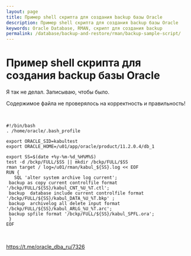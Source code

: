 ```yaml
---
layout: page
title: Пример shell скрипта для создания backup базы Oracle
description: Пример shell скрипта для создания backup базы Oracle
keywords: Oracle Database, RMAN, скрипт для создания backup
permalink: /database/backup-and-restore/rman/backup-sample-script/
---
```


# Пример shell скрипта для создания backup базы Oracle

Я так не делал.
Записываю, чтобы было.

Содержимое файла не проверялось на корректность и правильность!

<br/>

```shell
#!/bin/bash
. /home/oracle/.bash_profile

export ORACLE_SID=kabultest
export ORACLE_HOME=/u01/app/oracle/product/11.2.0.4/db_1

export SS=$(date +%y-%m-%d_%H%M%S)
test -d /bckp/FULL/$SS || mkdir /bckp/FULL/$SS
rman target / log=/u01/rman/kabul_${SS}.log << EOF
RUN {
   SQL 'alter system archive log current';
 backup as copy current controlfile format '/bckp/FULL/${SS}/kabul_CNT_%U_%T.ctl';
 backup  database include current controlfile format '/bckp/FULL/${SS}/kabul_DATA_%U_%T.bkp' ;
 backup  archivelog all delete input format '/bckp/FULL/${SS}/kabul_ARLG_%U_%T.arc';
 backup spfile format '/bckp/FULL/${SS}/kabul_SPFL.ora';
 }
EOF
```

<br/>

https://t.me/oracle_dba_ru/7326
